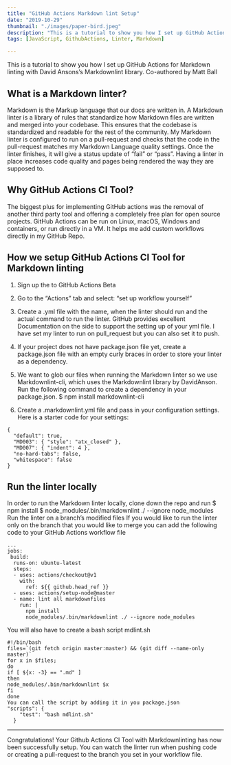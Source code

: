 ```yaml
---
title: "GitHub Actions Markdown lint Setup"
date: "2019-10-29"
thumbnail: "./images/paper-bird.jpeg"
description: "This is a tutorial to show you how I set up GitHub Actions for Markdown linting with David Ansons’s Markdownlint library."
tags: [JavaScript, GithubActions, Linter, Markdown]

---
```



This is a tutorial to show you how I set up GitHub Actions for Markdown linting with David Ansons’s Markdownlint library.
Co-authored by Matt Ball

## What is a Markdown linter?

Markdown is the Markup language that our docs are written in. A Markdown linter is a library of rules that standardize how Markdown files are written and merged into your codebase. This ensures that the codebase is standardized and readable for the rest of the community. My Markdown linter is configured to run on a pull-request and checks that the code in the pull-request matches my Markdown Language quality settings. Once the linter finishes, it will give a status update of “fail” or “pass”. Having a linter in place increases code quality and pages being rendered the way they are supposed to.

## Why GitHub Actions CI Tool?
The biggest plus for implementing GitHub actions was the removal of another third party tool and offering a completely free plan for open source projects. GitHub Actions can be run on Linux, macOS, Windows and containers, or run directly in a VM. It helps me add custom workflows directly in my GitHub Repo.

## How we setup GitHub Actions CI Tool for Markdown linting
1. Sign up the to GitHub Actions Beta

2. Go to the “Actions” tab and select: “set up workflow yourself”

3. Create a .yml file with the name, when the linter should run and the actual command to run the linter. GitHub provides excellent Documentation on the side to support the setting up of your yml file.
I have set my linter to run on pull_request but you can also set it to push.

4. If your project does not have package.json file yet, create a package.json file with an empty curly braces in order to store your linter as a dependency.

5. We want to glob our files when running the Markdown linter so we use Markdownlint-cli, which uses the Markdownlint library by DavidAnson. Run the following command to create a dependency in your package.json.
$ npm install markdownlint-cli
6. Create a .markdownlint.yml file and pass in your configuration settings. Here is a starter code for your settings:

```
{
  "default": true,
  "MD003": { "style": "atx_closed" },
  "MD007": { "indent": 4 },
  "no-hard-tabs": false,
  "whitespace": false
}
```

## Run the linter locally
In order to run the Markdown linter locally, clone down the repo and run
$ npm install
$ node_modules/.bin/markdownlint ./ --ignore node_modules
Run the linter on a branch’s modified files
If you would like to run the linter only on the branch that you would like to merge you can add the following code to your GitHub Actions workflow file

```
...
jobs:
 build:
  runs-on: ubuntu-latest
  steps:
  - uses: actions/checkout@v1
    with:
      ref: ${{ github.head_ref }}
  - uses: actions/setup-node@master
  - name: lint all markdownfiles
    run: |
      npm install
      node_modules/.bin/markdownlint ./ --ignore node_modules
```

You will also have to create a bash script mdlint.sh

```
#!/bin/bash
files=`(git fetch origin master:master) && (git diff --name-only master)`
for x in $files;
do
if [ ${x: -3} == ".md" ]
then
node_modules/.bin/markdownlint $x
fi
done
You can call the script by adding it in you package.json
"scripts": {
    "test": "bash mdlint.sh"
  }
```
---

Congratulations! Your Github Actions CI Tool with Markdownlinting has now been successfully setup. You can watch the linter run when pushing code or creating a pull-request to the branch you set in your workflow file.